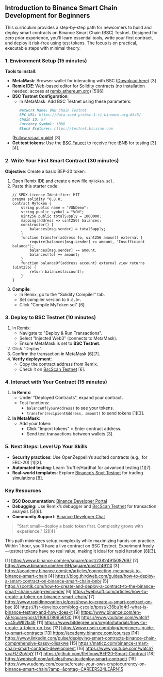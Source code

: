 ## Introduction to Binance Smart Chain Development for Beginners  
This curriculum provides a step-by-step path for newcomers to build and deploy smart contracts on Binance Smart Chain (BSC) Testnet. Designed for zero prior experience, you'll learn essential tools, write your first contract, and deploy it risk-free using test tokens. The focus is on practical, executable steps with minimal theory.  

### 1. Environment Setup (15 minutes)  
**Tools to install**:  
- **MetaMask**: Browser wallet for interacting with BSC ([Download here](https://metamask.io)) [3]  
- **Remix IDE**: Web-based editor for Solidity contracts (no installation needed; access at [remix.ethereum.org](https://remix.ethereum.org)) [5][6]  
- **BSC Testnet Configuration**:  
  - In MetaMask: Add BSC Testnet using these parameters:  
    ```markdown
    Network Name: BNB Chain Testnet  
    RPC URL: https://data-seed-prebsc-1-s1.binance.org:8545/  
    Chain ID: 97  
    Currency Symbol: tBNB  
    Block Explorer: https://testnet.bscscan.com  
    ```
  ([Follow visual guide](https://academy.binance.com/en/articles/connecting-metamask-to-binance-smart-chain)) [3]  
- **Get test tokens**: Use the [BSC Faucet](https://testnet.binance.org/faucet-smart) to receive free tBNB for testing [3][4].  

### 2. Write Your First Smart Contract (30 minutes)  
**Objective**: Create a basic BEP-20 token.  
1. Open Remix IDE and create a new file `MyToken.sol`.  
2. Paste this starter code:  
    ```solidity
    // SPDX-License-Identifier: MIT
    pragma solidity ^0.8.0;
    contract MyToken {
        string public name = "VONDemo";
        string public symbol = "VON";
        uint256 public totalSupply = 1000000;
        mapping(address => uint256) balances;
        constructor() {
            balances[msg.sender] = totalSupply;
        }
        function transfer(address to, uint256 amount) external {
            require(balances[msg.sender] >= amount, "Insufficient balance");
            balances[msg.sender] -= amount;
            balances[to] += amount;
        }
        function balanceOf(address account) external view returns (uint256) {
            return balances[account];
        }
    }
    ```
3. **Compile**:  
   - In Remix, go to the "Solidity Compiler" tab.  
   - Set compiler version to `0.8.0+`.  
   - Click "Compile MyToken.sol" [6].  

### 3. Deploy to BSC Testnet (10 minutes)  
1. In Remix:  
   - Navigate to "Deploy & Run Transactions".  
   - Select "Injected Web3" (connects to MetaMask).  
   - Ensure MetaMask is set to **BSC Testnet**.  
2. Click "Deploy".  
3. Confirm the transaction in MetaMask [6][7].  
4. **Verify deployment**:  
   - Copy the contract address from Remix.  
   - Check it on [BscScan Testnet](https://testnet.bscscan.com) [6].  

### 4. Interact with Your Contract (15 minutes)  
1. **In Remix**:  
   - Under "Deployed Contracts", expand your contract.  
   - Test functions:  
     - `balanceOf(yourAddress)` to see your tokens.  
     - `transfer(recipientAddress, amount)` to send tokens [1][3].  
2. **In MetaMask**:  
   - Add your token:  
     - Click "Import tokens" > Enter contract address.  
     - Send test transactions between wallets [3].  

### 5. Next Steps: Level Up Your Skills  
- **Security practices**: Use OpenZeppelin’s audited contracts (e.g., for ERC-20) [1][2].  
- **Automated testing**: Learn Truffle/Hardhat for advanced testing [1][7].  
- **Real-world templates**: Explore [Binance’s Spot Testnet](https://testnet.binance.org) for trading simulations [8].  

### Key Resources  
- **BSC Documentation**: [Binance Developer Portal](https://developers.binance.org)  
- **Debugging**: Use Remix’s debugger and [BscScan Testnet](https://testnet.bscscan.com) for transaction analysis [5][6].  
- **Community Support**: [Binance Developer Chat](https://t.me/BinanceDev)  

> "Start small—deploy a basic token first. Complexity grows with experience." [2][4]  

This path minimizes setup complexity while maximizing hands-on practice. Within 1 hour, you’ll have a live contract on BSC Testnet. Experiment freely—testnet tokens have no real value, making it ideal for rapid iteration [8][3].

[1] https://www.binance.com/en/square/post/23824915087697
[2] https://www.binance.com/en-BH/square/post/249110
[3] https://academy.binance.com/en/articles/connecting-metamask-to-binance-smart-chain
[4] https://blog.thirdweb.com/guides/how-to-deploy-a-smart-contract-on-binance-smart-chain-bnb/
[5] https://scortik.com/how-to-create-and-deploy-a-contract-to-the-binance-smart-chain-using-remix-ide/
[6] https://webisoft.com/articles/how-to-create-a-token-on-binance-smart-chain/
[7] https://www.rapidinnovation.io/post/how-to-create-a-smart-contract-on-bsc
[8] https://fsr-develop.com/blog-cscalp/tpost/k36bu1d4t1-what-is-binance-testnet-and-how-does-it
[9] https://www.binance.com/en-AE/square/post/11664786956130
[10] https://www.youtube.com/watch?v=45uWIl2Ix4E
[11] https://www.bitdegree.org/crypto/tutorials/how-to-create-a-token-on-bsc
[12] https://www.risein.com/blog/beginners-guide-to-smart-contracts
[13] https://academy.binance.com/courses
[14] https://www.linkedin.com/pulse/deploying-smart-contracts-binance-chain-comprehensive-kassy-olisakwe
[15] https://maticz.com/binance-smart-chain-smart-contract-development
[16] https://www.youtube.com/watch?v=aFlZi2oVojY
[17] https://github.com/Refloow/BEP20-Smart-Contract
[18] https://webisoft.com/articles/how-to-deploy-smart-contract/
[19] https://www.udemy.com/course/create-your-own-cryptocurrency-on-binance-smart-chain/?amp=&pmtag=CAREERS24LEARN15
